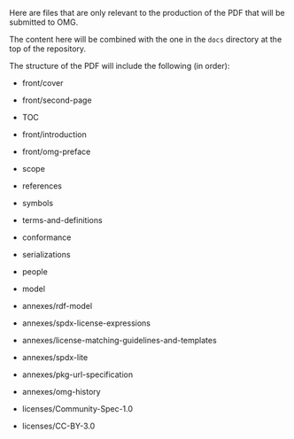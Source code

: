 Here are files that are only relevant to the production of the PDF
that will be submitted to OMG.

The content here will be combined with the one in the `docs` directory
at the top of the repository.

The structure of the PDF will include the following (in order):

- front/cover
- front/second-page
- TOC
- front/introduction
- front/omg-preface

- scope
- references
- symbols
- terms-and-definitions
- conformance
- serializations
- people

- model

- annexes/rdf-model
- annexes/spdx-license-expressions
- annexes/license-matching-guidelines-and-templates
- annexes/spdx-lite
- annexes/pkg-url-specification
- annexes/omg-history

- licenses/Community-Spec-1.0
- licenses/CC-BY-3.0
